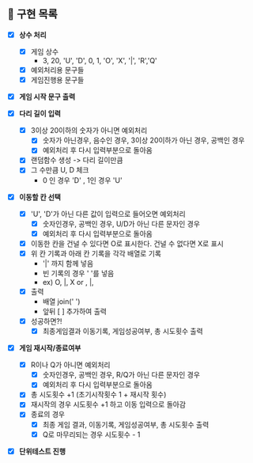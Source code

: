 ## 🧐 **구현 목록**

- [x] **상수 처리**
  - [x] 게임 상수
    - 3, 20, 'U', 'D', 0, 1, 'O', 'X', '|', 'R','Q'
  - [x] 예외처리용 문구들
  - [x] 게임진행용 문구들
- [x] **게임 시작 문구 출력**
- [x] **다리 길이 입력**
  - [x] 3이상 20이하의 숫자가 아니면 예외처리
    - [x] 숫자가 아닌경우, 음수인 경우, 3이상 20이하가 아닌 경우, 공백인 경우
    - [x] 예외처리 후 다시 입력부분으로 돌아옴
  - [x] 랜덤함수 생성 -> 다리 길이만큼
  - [x] 그 수만큼 U, D 체크
    - 0 인 경우 'D' , 1인 경우 'U'
- [x] **이동할 칸 선택**

  - [x] 'U', 'D'가 아닌 다른 값이 입력으로 들어오면 예외처리
    - [x] 숫자인경우, 공백인 경우, U/D가 아닌 다른 문자인 경우
    - [x] 예외처리 후 다시 입력부분으로 돌아옴
  - [x] 이동한 칸을 건널 수 있다면 O로 표시한다. 건널 수 없다면 X로 표시
  - [x] 위 칸 기록과 아래 칸 기록을 각각 배열로 기록
    - '|' 까지 함께 넣음
    - 빈 기록의 경우 ' '를 넣음
    - ex) O, |, X or , |,
  - [x] 출력
    - 배열 join(' ')
    - 앞뒤 [ ] 추가하여 출력
  - [x] 성공하면?!
    - [x] 최종게임결과 이동기록, 게임성공여부, 총 시도횟수 출력
          <br>

- [x] **게임 재시작/종료여부**
  - [x] R이나 Q가 아니면 예외처리
    - [x] 숫자인경우, 공백인 경우, R/Q가 아닌 다른 문자인 경우 
    - [x] 예외처리 후 다시 입력부분으로 돌아옴
  - [x] 총 시도횟수 +1 (초기시작횟수 1 + 재시작 횟수)
  - [x] 재시작의 경우 시도횟수 +1 하고 이동 입력으로 돌아감
  - [x] 종료의 경우
    - [x] 최종 게임 결과, 이동기록, 게임성공여부, 총 시도횟수 출력
    - [x] Q로 마무리되는 경우 시도횟수 - 1
    
- [x] **단위테스트 진행**
